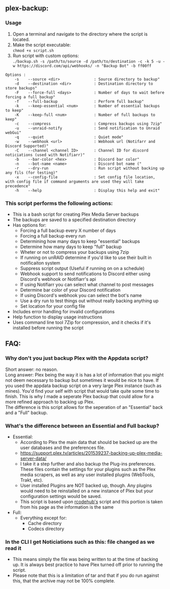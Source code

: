 ## plex-backup:

### Usage
  1. Open a terminal and navigate to the directory where the script is located.
  2. Make the script executable:
    <br>`chmod +x script.sh`
  3. Run script with custom options:
    <br>`./backup.sh -s /path/to/source -d /path/to/destination -c -k 5 -u -w https://discord.com/api/webhooks/ -n "Backup Bot" -b ff00ff`

```
Options :
    -s    --source <dir>               : Source directory to backup"
    -d    --destination <dir>          : Destination directory to store backups"
    -F    --force-full <days>          : Number of days to wait before forcing a full backup"
    -f    --full-backup                : Perform full backup"
    -k    --keep-essential <num>       : Number of essential backups to keep"
    -K    --keep-full <num>            : Number of full backups to keep"
    -c    --compress                   : Compress backups using 7zip"
    -u    --unraid-notify              : Send notification to Unraid webGui"
    -q    --quiet                      : Quiet mode"
    -w    --webhook <url>              : Webhook url (Notifarr and Discord Supported)"
    -C    --channel <channel ID>       : Channel ID for discord noticiations (used with Notifiarr)"
    -b    --bar-color <hex>            : Discord bar color"
    -n    --bot-name <name>            : Discord bot name ("
    -r    --dry-run                    : Run script without backing up any fils (for testing)"
    -x    --config-file                : Set config file location, with config file if command arguments are used they will take precedence"
    -h    --help                       : Display this help and exit"
```

### This script performs the following actions:
* This is a bash script for creating Plex Media Server backups 
* The backups are saved to a specified destination directory
* Has options for: 
  * Forcing a full backup every X number of days
  * Forcing a full backup every run
  * Determining how many days to keep "essential" backups
  * Determine how many days to keep "full" backup
  * Wheter or not to compress your backups using 7zip
  * If running on unRAID determine if you'd like to use their built in notificaiton system
  * Suppress script output (Useful if running on on a schedule)
  * Webhook support to send notifications to Discord either using Discord's webhook or Notifiarr's api
  * If using Notifiarr you can select what channel to post messages
  * Determine bar color of your Discord notification
  * If using Discord's webhook you can select the bot's name
  * Use a dry run to test things out without really backing anything up
  * Set location for your config file
* Includes error handling for invalid configurations
* Help function to display usage instructions
* Uses command line tool 7Zip for compression, and it checks if it's installed before running the script

## FAQ:
### Why don't you just backup Plex with the Appdata script?
Short answer: no reason.<br>
Long answer: Plex being the way it is has a lot of information that you might not deem necessary to backup but sometimes it would be nice to have. If you used the appdata backup script on a very large Plex instance (such as mines). You'd find your self with script that would take quite some time to finish. This is why I made a seperate Plex backup that could allow for a more refined approach to backing up Plex. <br>
The difference is this script allows for the seperation of an "Essential" back and a "Full" backup. 

### What's the difference between an Essential and Full backup?
* Essential: <br>
  * According to Plex the main data that should be backed up are the user databases and the preferences file.
  * https://support.plex.tv/articles/201539237-backing-up-plex-media-server-data/
  * I take it a step further and also backup the Plug-ins preferences. These files contain the settings for your plugins such as the Plex media scrapers, as well as any user installed plugins (WebTools, Trakt, etc).
  * User installed Plugins are NOT backed up, though. Any plugins would need to be reinstalled on a new instance of Plex but your configuration settings would be saved.
  * This script is based upon [rcodehub's](https://github.com/rcodehub/unraid-plex-script) script and this portion is taken from his page as the information is the same
* Full: 
  * Everything except for:
    * Cache directory
    * Codecs directory

### In the CLI I get Noticiations such as this:  file changed as we read it
* This means simply the file was being written to at the time of backing up. It is always best practice to have Plex turned off prior to running the script. 
* Please note that this is a limitation of tar and that if you do run against this, that the archive may not be 100% complete. 